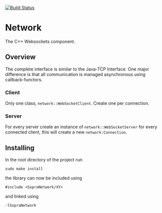 [![Build Status](https://travis-ci.org/SoPra-Team-10/Network.svg?branch=master)](https://travis-ci.org/SoPra-Team-10/Network)
# Network
The C++ Websockets component.

## Overview
The complete interface is similar to the Java-TCP Interface.
One major difference is that all communication is managed asynchronous
using callback-functors.

### Client
Only one class, `network::WebSocketClient`. Create one per connection.

### Server
For every server create an instance of `network::WebSocketServer`
for every connected client, this will create 
a new `network:Connection`.

## Installing
In the root directory of the project run
```
sudo make install
```
the library can now be included using

```
#include <SopraNetwork/XY>
```

and linked using

```
-lSopraNetwork
```
